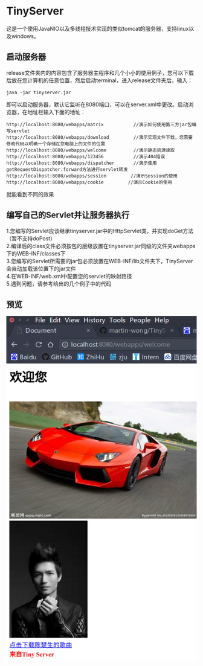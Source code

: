 # TinyServer
这是一个使用JavaNIO以及多线程技术实现的类似tomcat的服务器，支持linux以及windows。
## 启动服务器
release文件夹内的内容包含了服务器主程序和几个小小的使用例子，您可以下载后放在您计算机的任意位置，然后启动terminal，进入release文件夹后，输入：
```
java -jar tinyserver.jar
```
即可以启动服务器，默认它监听在8080端口，可以在server.xml中更改。启动浏览器，在地址栏输入下面的地址：
```
http://localhost:8080/webapps/matrix           //演示如何使用第三方jar包编写servlet
http://localhost:8080/webapps/download         //演示实现文件下载，您需要修改代码以明确一个存储在您电脑上的文件的位置
http://localhost:8080/webapps/welcome          //演示静态资源读取
http://localhost:8080/webapps/123456           //演示404错误
http://localhost:8080/webapps/dispatcher       //演示使用getRequestDispatcher.forward方法进行servlet转发
http://localhost:8080/webapps/session         //演示Session的使用
http://localhost:8080/webapps/cookie         //演示Cookie的使用

```
就能看到不同的效果
## 编写自己的Servlet并让服务器执行
1.您编写的Servlet应该继承tinyserver.jar中的HttpServlet类，并实现doGet方法（暂不支持doPost）</br>
2.编译后的class文件必须按包的层级放置在tinyserver.jar同级的文件夹webapps下的WEB-INF/classes下</br>
3.您编写的Servlet所需要的jar包必须放置在WEB-INF/lib文件夹下，TinyServer会自动加载该位置下的jar文件</br>
4.在WEB-INF/web.xml中配置您的servlet的映射路径</br>
5.遇到问题，请参考给出的几个例子中的代码</br>
## 预览
![preview](preview.png)
